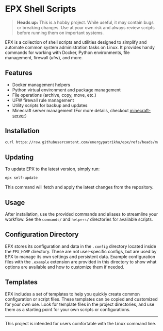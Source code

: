 # EPX Shell Scripts

> **Heads up:** This is a hobby project. While useful, it may contain bugs or breaking changes. Use at your own risk and always review scripts before running them on important systems.

EPX is a collection of shell scripts and utilities designed to simplify and automate common system administration tasks on Linux. It provides handy commands for working with Docker, Python environments, file management, firewall (ufw), and more.

## Features
- Docker management helpers
- Python virtual environment and package management
- File operations (archive, copy, move, etc.)
- UFW firewall rule management
- Utility scripts for backup and updates
- Minecraft server management (For more details, checkout [minecraft-server](commands/game-servers/minecraft/README.md))

## Installation
```bash
curl https://raw.githubusercontent.com/energypatrikhu/epx/refs/heads/main/install.sh | sudo bash -
```

## Updating
To update EPX to the latest version, simply run:
```bash
epx self-update
```
This command will fetch and apply the latest changes from the repository.

## Usage
After installation, use the provided commands and aliases to streamline your workflow. See the `commands/` and `helpers/` directories for available scripts.

## Configuration Directory

EPX stores its configuration and data in the `.config` directory located inside the `EPX_HOME` directory. These are not user-specific configs, but are used by EPX to manage its own settings and persistent data. Example configuration files with the `.example` extension are provided in this directory to show what options are available and how to customize them if needed.

## Templates

EPX includes a set of templates to help you quickly create common configuration or script files. These templates can be copied and customized for your own use. Look for template files in the project directories, and use them as a starting point for your own scripts or configurations.

---
This project is intended for users comfortable with the Linux command line.
